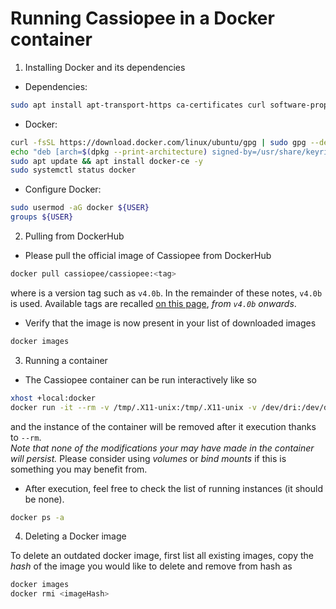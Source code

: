 # Running Cassiopee in a Docker container


1. Installing Docker and its dependencies

- Dependencies:
```sh
sudo apt install apt-transport-https ca-certificates curl software-properties-common
```

- Docker:
```sh
curl -fsSL https://download.docker.com/linux/ubuntu/gpg | sudo gpg --dearmor -o /usr/share/keyrings/docker-archive-keyring.gpg
echo "deb [arch=$(dpkg --print-architecture) signed-by=/usr/share/keyrings/docker-archive-keyring.gpg] https://download.docker.com/linux/ubuntu $(lsb_release -cs) stable" | sudo tee /etc/apt/sources.list.d/docker.list > /dev/null
sudo apt update && apt install docker-ce -y
sudo systemctl status docker
```

- Configure Docker:

```sh
sudo usermod -aG docker ${USER}
groups ${USER}
```

2. Pulling from DockerHub

- Please pull the official image of Cassiopee from DockerHub 

```sh
docker pull cassiopee/cassiopee:<tag>
```

where <tag> is a version tag such as `v4.0b`. In the remainder of these notes, `v4.0b` is used.
Available tags are recalled [on this page](https://github.com/onera/Cassiopee/tags), *from `v4.0b` onwards*.

- Verify that the image is now present in your list of downloaded images

```sh
docker images
```

3. Running a container

- The Cassiopee container can be run interactively like so

```sh
xhost +local:docker
docker run -it --rm -v /tmp/.X11-unix:/tmp/.X11-unix -v /dev/dri:/dev/dri -e DISPLAY=unix$DISPLAY cassiopee/cassiopee:main
```

and the instance of the container will be removed after it execution thanks to `--rm`.  
*Note that none of the modifications your may have made in the container will persist.* Please consider using _volumes_ or _bind mounts_ if this is something you may benefit from.

- After execution, feel free to check the list of running instances (it should be none).
```sh
docker ps -a
```

4. Deleting a Docker image

To delete an outdated docker image, first list all existing images, copy the _hash_ of the image you would like to delete and remove from hash as

```sh
docker images
docker rmi <imageHash>
```
